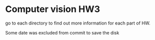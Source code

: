 # Computer vision HW3
go to each directory to find out more information for each part of HW.

Some date was excluded from commit to save the disk
